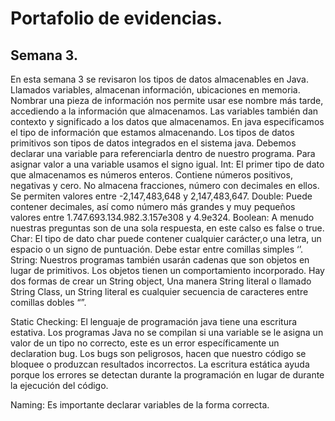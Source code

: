 # Portafolio de evidencias.

## Semana 3.

En esta semana 3 se revisaron los tipos de datos almacenables en Java.
Llamados variables, almacenan información, ubicaciones en memoria.
Nombrar una pieza de información nos permite usar ese nombre más tarde, accediendo a la información que almacenamos.
Las variables también dan contexto y significado a los datos que almacenamos.
En java especificamos el tipo de información que estamos almacenando. Los tipos de datos primitivos son tipos de datos integrados en el sistema java.
Debemos declarar una variable para referenciarla dentro de nuestro programa.
Para asignar valor a una variable usamos el signo igual.
Int:
El primer tipo de dato que almacenamos es números enteros.
Contiene números positivos, negativas y cero. No almacena fracciones, número con decimales en ellos.
Se permiten valores entre -2,147,483,648 y 2,147,483,647.
Double:
Puede contener decimales, así como número más grandes y muy pequeños valores entre 1.747.693.134.982.3.157e308 y 4.9e324.
Boolean: 
A menudo nuestras preguntas son de una sola respuesta, en este calso es false o true.
Char:
El tipo de dato char puede contener cualquier carácter,o una letra, un espacio o un signo de puntuación.
Debe estar entre comillas simples ‘’.
String:
Nuestros programas también usarán cadenas que son objetos en lugar de primitivos.
Los objetos tienen un comportamiento incorporado.
Hay dos formas de crear un String object, Una manera String literal o llamado String Class, un String literal es cualquier secuencia de caracteres entre comillas dobles “”.



Static Checking:
El lenguaje de programación java tiene una escritura estativa.
Los programas Java no se compilan si una variable se le asigna un valor de un tipo no correcto, este es un error específicamente un declaration bug.
Los bugs son peligrosos, hacen que nuestro código se bloquee o produzcan resultados incorrectos. La escritura estática ayuda porque los errores se detectan durante la programación en lugar de durante la ejecución del código.

Naming:
Es importante declarar variables de la forma correcta.
